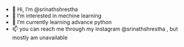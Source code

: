 - 👋 Hi, I’m @srinathshrestha
- 👀 I’m interested in mechine learning
- 🌱 I’m currently learning advance python
- 📫 you can reach me through my instagram @srinathshrestha , but mostly am unavailable

